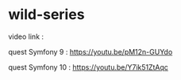 # wild-series

video link :


quest Symfony 9 : https://youtu.be/pM12n-GUYdo

quest Symfony 10 : https://youtu.be/Y7ik51ZtAqc

